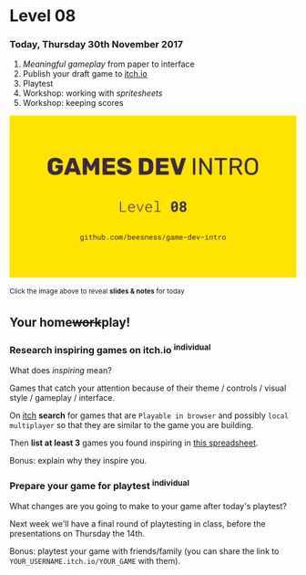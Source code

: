 # Level 08

### Today, Thursday 30th November 2017

1. *Meaningful gameplay* from paper to interface
2. Publish your draft game to [itch.io](https://itch.io/) 
3. Playtest
4. Workshop: working with *spritesheets*
5. Workshop: keeping scores

[![](assets/pres.png)](https://docs.google.com/presentation/d/1TFqgXjga3BjGUNhSQfp7Owb9NTMTwDgTkGJPdKkqhHA/edit?usp=sharing) 

<sup>Click the image above to reveal  **slides & notes** for today</sup>

## Your home<del>work</del>play!

### Research inspiring games on itch.io <sup>individual</sup>

What does *inspiring* mean?

Games that catch your attention because of their theme / controls / visual style / gameplay / interface.

On [itch](https://itch.io/) **search** for games that are `Playable in browser` and possibly `local multiplayer` so that they are similar to the game you are building. 

Then **list at least 3** games you found inspiring in [this spreadsheet](http://bit.ly/vg-sheet).

Bonus: explain why they inspire you.

### Prepare your game for playtest <sup>individual</sup>

What changes are you going to make to your game after today's playtest?

Next week we'll have a final round of playtesting in class, before the presentations on Thursday the 14th. 

Bonus: playtest your game with friends/family (you can share the link to `YOUR_USERNAME.itch.io/YOUR_GAME` with them).